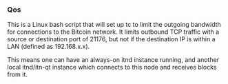 ### Qos ###

This is a Linux bash script that will set up tc to limit the outgoing bandwidth for connections to the Bitcoin network. It limits outbound TCP traffic with a source or destination port of 21176, but not if the destination IP is within a LAN (defined as 192.168.x.x).

This means one can have an always-on itnd instance running, and another local itnd/itn-qt instance which connects to this node and receives blocks from it.
